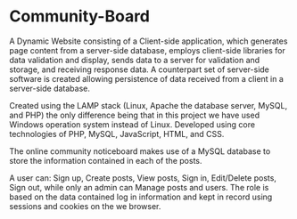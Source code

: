 # Community-Board

A Dynamic Website consisting of a Client-side application, which generates page content from a server-side database, employs client-side libraries for data validation and display, sends data to a server for validation and storage, and receiving response data. A counterpart set of server-side software is created allowing persistence of data received from a client in a server-side database. 

Created using the LAMP stack (Linux, Apache the database server, MySQL, and PHP) the only difference being that in this project we have used Windows operation system instead of Linux. Developed using core technologies of PHP, MySQL, JavaScript, HTML, and CSS.  

The online community noticeboard makes use of a MySQL database to store the information contained in each of the posts.

A user can: Sign up, Create posts, View posts, Sign in, Edit/Delete posts, Sign out, while only an admin can Manage posts and users. The role is based on the data contained log in information and kept in record using sessions and cookies on the we browser. 



  
